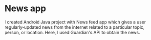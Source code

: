 # News app

I created Android Java project with News feed app which gives a user regularly-updated news from the internet related to a particular topic, person, or location. Here, I used Guardian's API to obtain the news.
